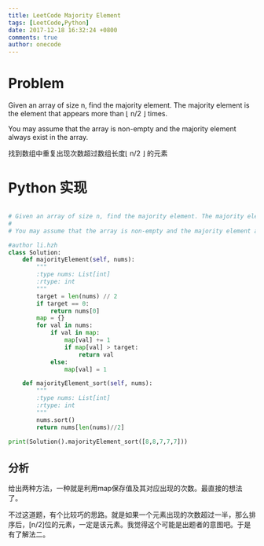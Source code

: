 ```yaml
---
title: LeetCode Majority Element
tags: [LeetCode,Python]
date: 2017-12-18 16:32:24 +0800
comments: true
author: onecode
---
```

# Problem

Given an array of size n, find the majority element. The majority element is the element that appears more than ⌊ n/2 ⌋ times.

You may assume that the array is non-empty and the majority element always exist in the array.

找到数组中重复出现次数超过数组长度⌊ n/2 ⌋ 的元素

<!--break-->

# Python 实现

``` python

# Given an array of size n, find the majority element. The majority element is the element that appears more than ⌊ n/2 ⌋ times.
#
# You may assume that the array is non-empty and the majority element always exist in the array.

#author li.hzh
class Solution:
    def majorityElement(self, nums):
        """
        :type nums: List[int]
        :rtype: int
        """
        target = len(nums) // 2
        if target == 0:
            return nums[0]
        map = {}
        for val in nums:
            if val in map:
                map[val] += 1
                if map[val] > target:
                    return val
            else:
                map[val] = 1

    def majorityElement_sort(self, nums):
        """
        :type nums: List[int]
        :rtype: int
        """
        nums.sort()
        return nums[len(nums)//2]

print(Solution().majorityElement_sort([8,8,7,7,7]))

```

## 分析

给出两种方法，一种就是利用map保存值及其对应出现的次数。最直接的想法了。

不过这道题，有个比较巧的思路。就是如果一个元素出现的次数超过一半，那么排序后，[n/2]位的元素，一定是该元素。我觉得这个可能是出题者的意图吧。于是有了解法二。
